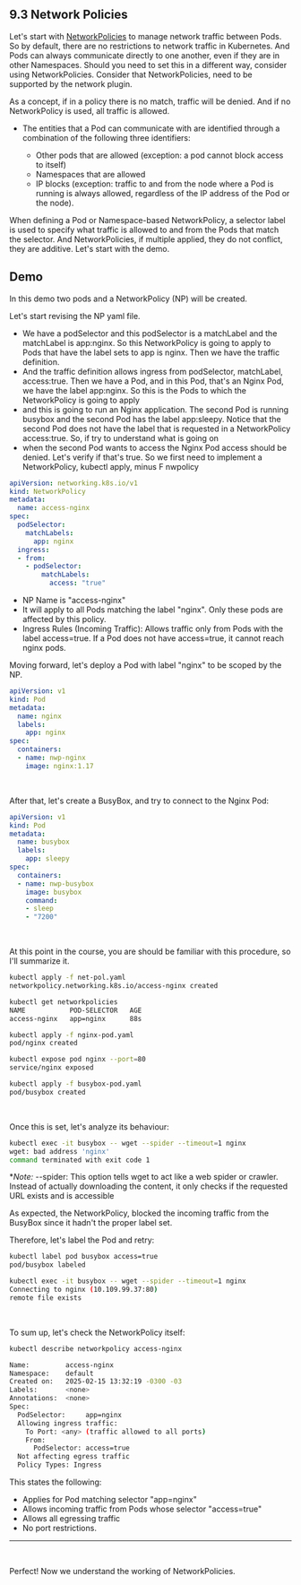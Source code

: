 ## 9.3 Network Policies

Let's start with [NetworkPolicies](https://kubernetes.io/docs/concepts/services-networking/network-policies/) to manage network traffic between Pods. So by default, there are no restrictions to network traffic in Kubernetes. And Pods can always communicate directly to one another, even if they are in other Namespaces. Should you need to set this in a different way, consider using NetworkPolicies. Consider that NetworkPolicies, need to be supported by the network plugin. 

As a concept, if in a policy there is no match, traffic will be denied. And if no NetworkPolicy is used, all traffic is allowed.

- The entities that a Pod can communicate with are identified through a combination of the following three identifiers:

  - Other pods that are allowed (exception: a pod cannot block access to itself)
  - Namespaces that are allowed
  - IP blocks (exception: traffic to and from the node where a Pod is running is always allowed, regardless of the IP address of the Pod or the node).
  
  
When defining a Pod or Namespace-based NetworkPolicy, a selector label is used to specify what traffic is allowed to and from the Pods that match the selector. And NetworkPolicies, if multiple applied, they do not conflict, they are additive. Let's start with the demo.

## Demo


In this demo two pods and a NetworkPolicy (NP) will be created.

Let's start revising the NP yaml file.
- We have a podSelector and this podSelector is a matchLabel and the matchLabel is app:nginx. So this NetworkPolicy is going to apply to Pods that have the label sets to app is nginx. Then we have the traffic definition.
- And the traffic definition allows ingress from podSelector, matchLabel, access:true. Then we have a Pod, and in this Pod, that's an Nginx Pod, we have the label app:nginx. So this is the Pods to which the NetworkPolicy is going to apply
- and this is going to run an Nginx application. The second Pod is running busybox and the second Pod has the label app:sleepy. Notice that the second Pod does not have the label that is requested in a NetworkPolicy access:true. So, if try to understand what is going on
- when the second Pod wants to access the Nginx Pod access should be denied. Let's verify if that's true. So we first need to implement a NetworkPolicy, kubectl apply, minus F nwpolicy


```YAML
apiVersion: networking.k8s.io/v1
kind: NetworkPolicy
metadata:
  name: access-nginx
spec:
  podSelector:
    matchLabels:
      app: nginx
  ingress:
  - from:
    - podSelector:
        matchLabels:
          access: "true"
```
- NP Name is "access-nginx"
- It will apply to all Pods matching the label "nginx". Only these pods are affected by this policy.
- Ingress Rules (Incoming Traffic): Allows traffic only from Pods with the label access=true. If a Pod does not have access=true, it cannot reach nginx pods.



Moving forward, let's deploy a Pod with label "nginx" to be scoped by the NP.
```YAML
apiVersion: v1
kind: Pod
metadata:
  name: nginx
  labels: 
    app: nginx
spec:
  containers:
  - name: nwp-nginx
    image: nginx:1.17
```

&nbsp;

After that, let's create a BusyBox, and try to connect to the Nginx Pod:

```YAML
apiVersion: v1
kind: Pod
metadata:
  name: busybox
  labels:
    app: sleepy
spec:
  containers:
  - name: nwp-busybox
    image: busybox
    command:
    - sleep
    - "7200"
```

&nbsp;


At this point in the course, you are should be familiar with this procedure, so I'll summarize it.

```bash
kubectl apply -f net-pol.yaml
networkpolicy.networking.k8s.io/access-nginx created

kubectl get networkpolicies
NAME           POD-SELECTOR   AGE
access-nginx   app=nginx      88s

kubectl apply -f nginx-pod.yaml
pod/nginx created

kubectl expose pod nginx --port=80
service/nginx exposed

kubectl apply -f busybox-pod.yaml
pod/busybox created
```

&nbsp;

Once this is set, let's analyze its behaviour:

```bash
kubectl exec -it busybox -- wget --spider --timeout=1 nginx
wget: bad address 'nginx'
command terminated with exit code 1
```
**Note:* --spider: This option tells wget to act like a web spider or crawler. Instead of actually downloading the content, it only checks if the requested URL exists and is accessible

As expected, the NetworkPolicy, blocked the incoming traffic from the BusyBox since it hadn't the proper label set.

Therefore, let's label the Pod and retry:
```bash
kubectl label pod busybox access=true
pod/busybox labeled

kubectl exec -it busybox -- wget --spider --timeout=1 nginx
Connecting to nginx (10.109.99.37:80)
remote file exists
```

&nbsp;

To sum up, let's check the NetworkPolicy itself:

```bash
kubectl describe networkpolicy access-nginx

Name:         access-nginx
Namespace:    default
Created on:   2025-02-15 13:32:19 -0300 -03
Labels:       <none>
Annotations:  <none>
Spec:
  PodSelector:     app=nginx
  Allowing ingress traffic:
    To Port: <any> (traffic allowed to all ports)
    From:
      PodSelector: access=true
  Not affecting egress traffic
  Policy Types: Ingress
```

This states the following:
- Applies for Pod matching selector "app=nginx"
- Allows incoming traffic from Pods whose selector "access=true"
- Allows all egressing traffic
- No port restrictions.

---------------------------------------

&nbsp;

Perfect! Now we understand the working of NetworkPolicies.